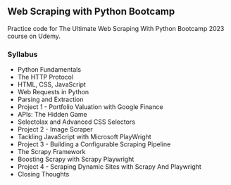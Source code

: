 ## Web Scraping with Python Bootcamp

Practice code for The Ultimate Web Scraping With Python Bootcamp 2023 course on Udemy.

### Syllabus
- Python Fundamentals
- The HTTP Protocol
- HTML, CSS, JavaScript
- Web Requests in Python
- Parsing and Extraction
- Project 1 - Portfolio Valuation with Google Finance
- APIs: The Hidden Game
- Selectolax and Advanced CSS Selectors
- Project 2 - Image Scraper
- Tackling JavaScript with Microsoft PlayWright
- Project 3 - Building a Configurable Scraping Pipeline
- The Scrapy Framework
- Boosting Scrapy with Scrapy Playwright
- Project 4 - Scraping Dynamic Sites with Scrapy And Playwright 
- Closing Thoughts
